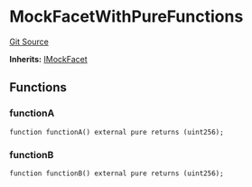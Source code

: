 # MockFacetWithPureFunctions
[Git Source](https://github.com/ubiquity/ubiquity-dollar/blob/92bc5664236b6ca4617eb576771a708a6060bc2e/src/dollar/mocks/MockFacet.sol)

**Inherits:**
[IMockFacet](/src/dollar/mocks/MockFacet.sol/interface.IMockFacet.md)


## Functions
### functionA


```solidity
function functionA() external pure returns (uint256);
```

### functionB


```solidity
function functionB() external pure returns (uint256);
```

